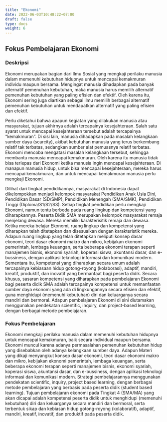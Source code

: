 ```yaml
---
title: "Ekonomi"
date: 2022-06-03T10:48:22+07:00
draft: false
type: docs
weight: 6
---
```

## Fokus Pembelajaran Ekonomi
### Deskripsi
Ekonomi merupakan bagian dari Ilmu Sosial yang mengkaji perilaku manusia dalam memenuhi kebutuhan hidupnya untuk mencapai kemakmuran individu maupun bersama. Mengingat manusia dihadapkan pada banyak alternatif pemenuhan kebutuhan, maka manusia harus memilih alternatif pemenuhan kebutuhan yang paling efisien dan efektif. Oleh karena itu, Ekonomi sering juga diartikan sebagai ilmu memilih berbagai alternatif pemenuhan kebutuhan untuk mendapatkan alternatif yang paling efisien dan efektif.

Perlu diketahui bahwa apapun kegiatan yang dilakukan manusia atau masyarakat, tujuan akhirnya adalah tercapainya kesejahteraan. Salah satu syarat untuk mencapai kesejahteraan tersebut adalah tercapainya “kemakmuran”. Di sisi lain, manusia dihadapkan pada masalah kelangkaan sumber daya (scarcity), akibat kebutuhan manusia yang terus berkembang relatif tak terbatas, sedangkan sumber alat pemuasnya relatif terbatas. Ekonomi mencoba mengatasi masalah kelangkaan tersebut, sehingga membantu manusia mencapai kemakmuran. Oleh karena itu manusia tidak bisa terlepas dari Ekonomi ketika manusia ingin mencapai kesejahteraan. Di manapun manusia hidup, untuk bisa mencapai kesejahteraan, mereka harus mencapai kemakmuran, dan untuk mencapai kemakmuran manusia perlu mengkaji Ekonomi.

Dilihat dari tingkat pendidikannya, masyarakat di Indonesia dapat dikelompokkan menjadi kelompok masyarakat Pendidikan Anak Usia Dini, Pendidikan Dasar (SD/SMP), Pendidikan Menengah (SMA/SMK), Pendidikan Tinggi (Diploma/S1/S2/S3). Setiap tingkat pendidikan perlu mengkaji Ekonomi, namun tentu berbeda pada ruang lingkup dan kompetensi yang diharapkannya. Peserta Didik SMA merupakan kelompok masyarakat remaja menjelang dewasa. Mereka memiliki karakterisitik remaja dan dewasa. Ketika mereka belajar Ekonomi, ruang lingkup dan kompetensi yang diharapkan telah ditetapkan dan disesuaikan dengan karakteristik mereka. Adapun ruang lingkup yang telah ditetapkan meliputi konsep dasar ekonomi, teori dasar ekonomi makro dan mikro, kebijakan ekonomi pemerintah, lembaga keuangan, serta beberapa ekonomi terapan seperti manajemen bisnis, ekonomi syariah, koperasi siswa, akuntansi dasar, dan e-bussiness, dengan aplikasi teknologi informasi dan komunikasi modern. Sementara itu, kompetensi yang diharapkan secara umum adalah tercapainya kebiasaan hidup gotong-royong (kolaborasi), adaptif, mandiri, kreatif, produktif, dan inovatif yang bermanfaat bagi peserta didik. Secara khusus, sasaran kompetensi yang diharapkan pada pembelajaran Ekonomi bagi peserta didik SMA adalah tercapainya kompetensi untuk memanfaatan sumber daya ekonomi yang ada di lingkungannya secara efisien dan efektif, guna menghidupi (memenuhi kebutuhan) diri dan keluarganya secara mandiri dan bermoral. Adapun pembelajaran Ekonomi di sini diutamakan menggunakan pendekatan scientific, inquiry, dan project-based learning, dengan berbagai metode pembelajaran.

### Fokus Pembelajaran
Ekonomi mengkaji perilaku manusia dalam memenuhi kebutuhan hidupnya untuk mencapai kemakmuran, baik secara individual maupun bersama. Ekonomi muncul karena adanya permasalahan pemenuhan kebutuhan hidup yang disebabkan oleh adanya kelangkaan sumber daya. Adapun Materi yang dikaji menyangkut konsep dasar ekonomi, teori dasar ekonomi makro dan mikro, kebijakan ekonomi pemerintah, lembaga keuangan, serta beberapa ekonomi terapan seperti manajemen bisnis, ekonomi syariah, koperasi siswa, akuntansi dasar, dan e-bussiness, dengan aplikasi teknologi informasi dan komunikasi modern. Strategi pembelajarannya menggunakan pendekatan scientific, inquiry, project based learning, dengan berbagai metode pembelajaran yang berbasis pada peserta didik (student based learning). Tujuan pembelajaran ekonomi pada Tingkat 4 (SMA/MA) yang akan dicapai adalah kompetensi peserta didik untuk menghidupi (memenuhi kebutuhan) diri dan keluarganya secara mandiri dan bermoral, serta terbentuk sikap dan kebiasan hidup gotong-royong (kolaboratif), adaptif, mandiri, kreatif, inovatif, dan produktif pada peserta didik.

